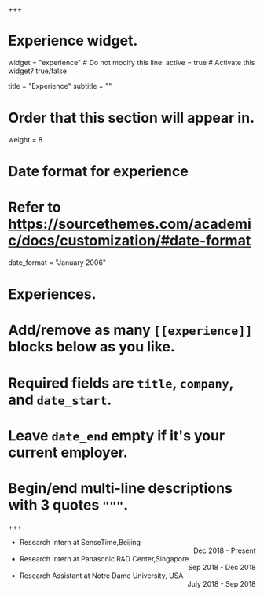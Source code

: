 +++
# Experience widget.
widget = "experience"  # Do not modify this line!
active = true  # Activate this widget? true/false

title = "Experience"
subtitle = ""

# Order that this section will appear in.
weight = 8

# Date format for experience
#   Refer to https://sourcethemes.com/academic/docs/customization/#date-format
date_format = "January 2006"

# Experiences.
#   Add/remove as many `[[experience]]` blocks below as you like.
#   Required fields are `title`, `company`, and `date_start`.
#   Leave `date_end` empty if it's your current employer.
#   Begin/end multi-line descriptions with 3 quotes `"""`.

+++

- Research Intern at SenseTime,Beijing  <div style="text-align: right"> Dec 2018 - Present</div>
- Research Intern at Panasonic R&D Center,Singapore  <div style="text-align: right"> Sep 2018 - Dec 2018</div>
- Research Assistant at Notre Dame University, USA  <div style="text-align: right"> July 2018 - Sep 2018</div>
